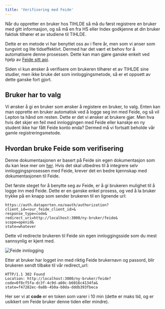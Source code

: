 ```yaml
---
title: 'Verifisering med Feide'
---
```


Når du oppretter en bruker hos TIHLDE så må du først registrere en bruker med gitt informasjon, og så må en fra HS eller Index godkjenne at din bruker faktisk tilhører et av studiene til TIHLDE.

Dette er en metode vi har benyttet oss av i flere år, men som vi anser som tungvint og lite tidseffektivt. Dermed har det vært et behov for å automatisere denne prosessen. Dette kan man gjøre ganske enkelt ved hjelp av [Feide sitt api](https://docs.feide.no/reference/apis/feide-api/index.html).

Siden vi kun ønsker å verifisere om brukeren tilhører et av TIHLDE sine studier, men ikke bruke det som innloggingsmetode, så er et oppsett av dette ganske fort gjort.

## Bruker har to valg
Vi ønsker å gi en bruker som ønsker å registere en bruker, to valg. Enten kan man opprette en bruker automatisk ved å logge seg inn med Feide, og så vil Lepton ta hånd om resten. Dette er det vi ønsker at brukere gjør. Men hva hvis det skjer en feil med innloggingen med Feide eller kanskje en ny student ikke har fått Feide konto enda? Dermed må vi fortsatt beholde vår gamle registreringsmetode.

## Hvordan bruke Feide som verifisering
Denne dokumentasjonen er basert på Feide sin egen dokumentasjon som du kan lese mer om [her](https://docs.feide.no/service_providers/openid_connect/feide_obtaining_tokens.html#registering-your-application). Hvis det skal utbedres til å integrere selv innloggingsprosessen med Feide, krever det en bedre kjennskap med dokumentasjonen til Feide.

Det første steget for å benytte seg av Feide, er å gi brukeren mulighet til å logge inn med Feide. Dette er en ganske enkel prosess, og ved å la bruker trykke på en knapp som sender brukeren til en lignende url:

```
https://auth.dataporten.no/oauth/authorization?
client_id=<our_feide_client_id>&
response_type=code&
redirect_uri=http://localhost:3000/ny-bruker/feide&
scope=openid&
state=whatever
```

Dette vil redirecte brukeren til Feide sin egen innloggingsside som du mest sannsynlig er kjent med.

![Feide innlogging](https://docs.feide.no/_images/enter_credentials_in_feide_login.png)

Etter at bruker har logget inn med riktig Feide brukernavn og passord, blir brukeren sendt tilbake til vår redirect_url:

```
HTTP/1.1 302 Found
Location: http://localhost:3000/ny-bruker/feide?
code=0f8cf5fa-dc3f-4c9d-a60c-b6016c4134fa&
state=f47282ec-0a8b-450a-b0da-dddb393fbeca
```

Her ser vi at **code** er en token som varer i 10 min (dette er maks tid, og er usikkert om Feide bruker denne tiden eller mindre).



